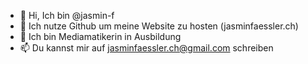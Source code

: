 - 👋 Hi, Ich bin @jasmin-f
- 👀 Ich nutze Github um meine Website zu hosten (jasminfaessler.ch)
- 🌱 Ich bin Mediamatikerin in Ausbildung 
- 📫 Du kannst mir auf jasminfaessler.ch@gmail.com schreiben

<!---
jasmin-f/jasmin-f is a ✨ special ✨ repository because its `README.md` (this file) appears on your GitHub profile.
You can click the Preview link to take a look at your changes.
--->
